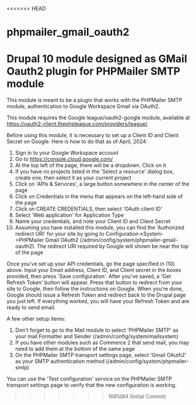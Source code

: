 <<<<<<< HEAD
# phpmailer_gmail_oauth2
Drupal 10 module designed as GMail Oauth2 plugin for PHPMailer SMTP module
=======
This module is meant to be a plugin that works with the PHPMailer SMTP module,
authentication to Google Workspace Gmail via OAuth2.  

This module requires the Google league/oauth2-google module, available at 
https://oauth2-client.thephpleague.com/providers/league/.

Before using this module, it is necessary to set up a Client ID and Client Secret
on Google.  Here is how to do that as of April, 2024:

1.  Sign in to your Google Workspace account
2.  Go to https://console.cloud.google.com/
3.  At the top left of the page, there will be a dropdown.  Click on it
4.  If you have no projects listed in the 'Select a resource' dialog box, create one,
    then select it as your current project
5.  Click on 'APIs & Services', a large button somewhere in the center of the page
6.  Click on Credentials in the menu that appears on the left-hand side of the page
7.  Click on CREATE CREDENTIALS, then select 'OAuth client ID'
8.  Select 'Web application' for Application Type
9.  Name your credentials, and note your Client ID and Client Secret
10. Assuming you have installed this module, you can find the 'Authorized redirect URI' for your site
    by going to Configuration->System->PHPMailer Gmail OAuth2 (/admin/config/system/phpmailer-gmail-oauth2).
    The redirect URI required by Google will shown be near the top of the page

Once you've set up your API credentials, go the page specified in (10) above. Input your Email address,
Client ID, and Client secret in the boxes provided, then press 'Save configuration'. After you've saved,
a 'Get Refresh Token' button will appear.  Press that button to redirect from your site to Google, then
follow the instructions on Google.  When you're done, Google should issue a Refresh Token and redirect 
back to the Drupal page you just left.  If everything worked, you will have your Refresh Token and are 
ready to send email.

A few other setup items:

1.  Don't forget to go to the Mail module to select 'PHPMailer SMTP' as your mail Formatter and Sender
    (/admin/config/system/mailsystem)
2.  If you have other modules such as Commerce 2 that send mail, you may need to add them at the 
    bottom of the same page
3.  On the PHPMailer SMTP transport settings page, select 'Gmail OAuth2' as your SMTP authentication method
    (/admin/config/system/phpmailer-smtp)

You can use the 'Test configuration' service on the PHPMailer SMTP transport settings page to verify that
the new configuration is working.
>>>>>>> 1681d84 (Initial Commit)
